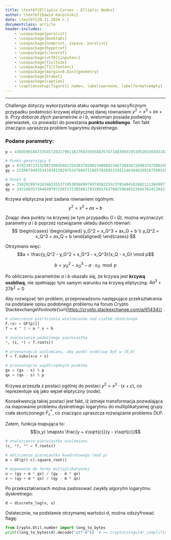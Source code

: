 ```yaml
---
title: \textbf{Elliptic Curves - Elliptic Nodes}
author: \textbf{Dawid Karpiński}
date: \textbf{20.11.2024 r.}
documentclass: article
header-includes:
    - \usepackage{paralist}
    - \usepackage{booktabs}
    - \usepackage{numprint, xspace, paralist}
    - \usepackage{hyperref}
    - \usepackage{cleveref}
    - \usepackage[utf8]{inputenc}
    - \usepackage{fixltx2e}
    - \usepackage[T1]{fontenc}
    - \usepackage[margin=0.8in]{geometry}
    - \usepackage{braket}
    - \usepackage{caption}
    - \captionsetup[figure]{ name=, labelsep=none, labelformat=empty}
---
```


---

Challenge dotyczy wykorzystania ataku opartego na specyficznym przypadku podatności krzywej eliptycznej danej równaniem $y^2 = x^3 + ax + b$. Przy doborze złych parametrów $a$ i $b$, wielomian posiada podwójny pierwiastek, co prowadzi do powstania **punktu osobliwego**. Ten fakt znacząco upraszcza problem logarytmu dyskretnego.

### Podane parametry:

```python
p = 4368590184733545720227961182704359358435747188309319510520316493183539079703

# Punkt generujący G
gx = 8742397231329873984594235438374590234800923467289367269837473862487362482
gy = 225987949353410341392975247044711665782695329311463646299187580326445253608

# Punkt Q
qx = 2582928974243465355371953056699793745022552378548418288211138499777818633265
qy = 2421683573446497972507172385881793260176370025964652384676141384239699096612
```

Krzywa eliptyczna jest zadana równaniem ogólnym:
$$y^2 = x^3 + ax + b$$

Znając dwa punkty na krzywej (w tym przypadku $G$ i $Q$), można wyznaczyć parametry $a$ i $b$ poprzez rozwiązanie układu dwóch równań:
$$
\begin{cases}
\begin{aligned}
y_G^2 = x_G^3 + ax_G + b \\
y_Q^2 = x_Q^3 + ax_Q + b
\end{aligned}
\end{cases}
$$

Otrzymano więc:
$$a = \frac{y_Q^2 - y_G^2 + x_G^3 - x_Q^3}{x_Q - x_G} \mod p$$

$$b = y_G^2 - x_G^3 - a \cdot x_G \mod p$$

Po obliczeniu parametrów $a$ i $b$ okazało się, że krzywa jest **krzywą osobliwą**, nie spełniając tym samym warunku na krzywą eliptyczną: $4a^3 + 27b^2 = 0$

Aby rozwiązać ten problem, przeprowadzono następujące przekształcenia na podstawie opisu podobnego problemu na forum Crypto Stackexchange\footnote{\url{https://crypto.stackexchange.com/a/61434}} .

```python
# utworzenie pierścienia wielomianów nad ciałem skończonym
F.<x> = GF(p)[]
f = x ^ 3 + a * x + b

# znalezienie podwójnego pierwiastka
*, (s, *) = f.roots()

# przesunięcie wielomianu, aby punkt osobliwy był w (0,0)
f = f.subs(x=x + s)

# przesunięcie współrzędnych punktów
gx = (gx - s) % p
qx = (qx - s) % p
```

Krzywa przeszła z postaci ogólnej do postaci $y^2 = x^2 \cdot (x + c)$, co reprezentuje się jako węzeł eliptyczny (node).

Konsekwencją takiej postaci jest fakt, iż istnieje transformacja pozwalająca na mapowanie problemu dyskretnego logarytmu do multiplikatywnej grupy ciała skończonego $F^*_c$, co znacząco upraszcza rozwiązanie problemu DLP.

Zatem, funkcja mapująca to:
$$(x,y) \mapsto \frac{y + x\sqrt{c}}{y - x\sqrt{c}}$$

```python
# znalezienie pierwiastka wielomianu
(c, *), ** = f.roots()

# obliczenie pierwiastka kwadratowego (mod p)
m = GF(p)(-c).square_root()

# mapowanie do formy multiplikatywnej
u = (gy + m * gx) / (gy - m * gx)
v = (qy + m * qx) / (qy - m * qx)
```

Po przekształceniach można zastosować zwykły algorytm logarytmu dyskretnego:

```python
d = discrete_log(v, u)
```

Ostatecznie, na podstawie otrzymanej wartości $d$, można odszyfrować flagę:

```python
from Crypto.Util.number import long_to_bytes
print(long_to_bytes(d).decode("utf-8"))  # == crypto{s1ngul4r_s1mplif1c4t1on}
```

